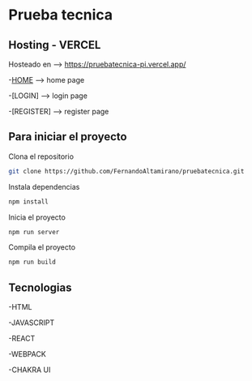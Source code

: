 # Prueba tecnica
## Hosting - VERCEL
Hosteado en --> https://pruebatecnica-pi.vercel.app/

 -[HOME] --> home page
 
 -[LOGIN] --> login page
 
 -[REGISTER] --> register page

## Para iniciar el proyecto

Clona el repositorio 
```sh
git clone https://github.com/FernandoAltamirano/pruebatecnica.git
```
Instala dependencias
```sh
npm install
```
Inicia el proyecto
```sh
npm run server
```
Compila el proyecto
```sh
npm run build
```
## Tecnologias

-HTML

-JAVASCRIPT

-REACT

-WEBPACK

-CHAKRA UI

  [HOME]: https://pruebatecnica-pi.vercel.app/
